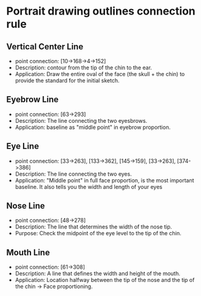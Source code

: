 # Portrait drawing outlines connection rule

## Vertical Center Line
- point connection: [10->168->4->152]
- Description: contour from the tip of the chin to the ear.
- Application: Draw the entire oval of the face (the skull + the chin) to provide the standard for the initial sketch.

## Eyebrow Line
- point connection: [63->293]
- Description: The line connecting the two eyesbrows.
- Application: baseline as "middle point" in eyebrow proportion.

## Eye Line
- point connection: [33->263], [133->362], [145->159], [33->263], [374->386]
- Description: The line connecting the two eyes.
- Application: "Middle point" in full face proportion, is the most important baseline. It also tells you the width and length of your eyes

## Nose Line
- point connection: [48->278]
- Description: The line that determines the width of the nose tip.
- Purpose: Check the midpoint of the eye level to the tip of the chin.

## Mouth Line
- point connection: [61->308]
- Description: A line that defines the width and height of the mouth.
- Application: Location halfway between the tip of the nose and the tip of the chin → Face proportioning.
